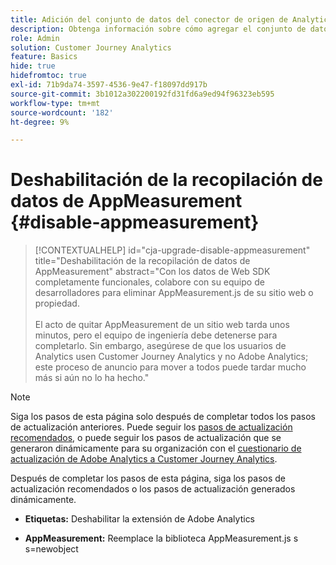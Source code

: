 ```yaml
---
title: Adición del conjunto de datos del conector de origen de Analytics a la conexión
description: Obtenga información sobre cómo agregar el conjunto de datos del conector de origen de Analytics a la conexión
role: Admin
solution: Customer Journey Analytics
feature: Basics
hide: true
hidefromtoc: true
exl-id: 71b9da74-3597-4536-9e47-f18097dd917b
source-git-commit: 3b1012a302200192fd31fd6a9ed94f96323eb595
workflow-type: tm+mt
source-wordcount: '182'
ht-degree: 9%

---
```


# Deshabilitación de la recopilación de datos de AppMeasurement {#disable-appmeasurement}

<!-- markdownlint-disable MD034 -->

>[!CONTEXTUALHELP]
>id="cja-upgrade-disable-appmeasurement"
>title="Deshabilitación de la recopilación de datos de AppMeasurement"
>abstract="Con los datos de Web SDK completamente funcionales, colabore con su equipo de desarrolladores para eliminar AppMeasurement.js de su sitio web o propiedad.<br><br>El acto de quitar AppMeasurement de un sitio web tarda unos minutos, pero el equipo de ingeniería debe detenerse para completarlo. Sin embargo, asegúrese de que los usuarios de Analytics usen Customer Journey Analytics y no Adobe Analytics; este proceso de anuncio para mover a todos puede tardar mucho más si aún no lo ha hecho."

<!-- markdownlint-enable MD034 -->

>[!NOTE]
> 
>Siga los pasos de esta página solo después de completar todos los pasos de actualización anteriores. Puede seguir los [pasos de actualización recomendados](/help/getting-started/cja-upgrade/cja-upgrade-recommendations.md#recommended-upgrade-steps-for-most-organizations), o puede seguir los pasos de actualización que se generaron dinámicamente para su organización con el [cuestionario de actualización de Adobe Analytics a Customer Journey Analytics](https://gigazelle.github.io/cja-ttv/).
>
>Después de completar los pasos de esta página, siga los pasos de actualización recomendados o los pasos de actualización generados dinámicamente.

<!-- need to work on this -->

* **Etiquetas:** Deshabilitar la extensión de Adobe Analytics

* **AppMeasurement:** Reemplace la biblioteca AppMeasurement.js s s=newobject
